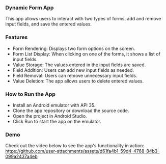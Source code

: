 ### Dynamic Form App
This app allows users to interact with two types of forms, add and remove input fields, and save the entered values.

### Features
- Form Rendering: Displays two form options on the screen.
- Form List Display: When clicking on one of the forms, it shows a list of input fields.
- Value Storage: The values entered in the input fields are saved.
- Field Addition: Users can add new input fields as needed.
- Field Removal: Users can remove unnecessary input fields.
- Value Deletion: The app allows users to delete entered values.

### How to Run the App
- Install an Android emulator with API 35.
- Clone the app repository or download the source code.
- Open the project in Android Studio.
- Click Run to start the app on the emulator.

### Demo
Check out the video below to see the app's functionality in action:
https://github.com/user-attachments/assets/d61fa4b1-59d4-4768-84b3-099a2437a4eb

